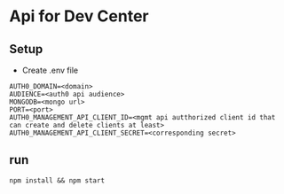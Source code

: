 # Api for Dev Center 

## Setup
- Create .env file
    
```
AUTH0_DOMAIN=<domain>
AUDIENCE=<auth0 api audience>
MONGODB=<mongo url>
PORT=<port>
AUTH0_MANAGEMENT_API_CLIENT_ID=<mgmt api autthorized client id that can create and delete clients at least>
AUTH0_MANAGEMENT_API_CLIENT_SECRET=<corresponding secret>
```

## run 

`npm install && npm start`

